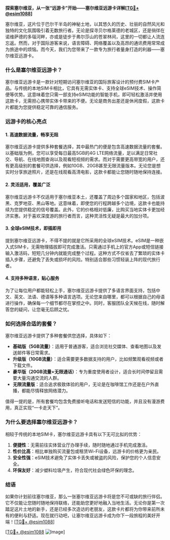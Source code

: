 **探索塞尔维亚，从一张“远游卡”开始——塞尔维亚远游卡详解[[TG💪+ @esim1088](https://t.me/s/esim1088)]**

塞尔维亚，这片位于巴尔干半岛的神秘土地，以其悠久的历史、壮丽的自然风光和独特的文化氛围吸引着无数旅行者。无论是探寻贝尔格莱德的老城区，还是徜徉在诺维萨德的多瑙河畔，亦或是徒步于弗尔莎山的苍翠林间，这里的一切都让人流连忘返。然而，对于国际游客来说，语言障碍、网络覆盖以及高昂的通讯费用常常成为旅途中的烦恼。而今天，我们为您带来了一款专为旅行者量身打造的利器——塞尔维亚远游卡。

### **什么是塞尔维亚远游卡？**

塞尔维亚远游卡是一款针对短期访问塞尔维亚的国际旅客设计的预付费SIM卡产品。与传统的本地SIM卡相比，它具有无需实体卡、支持全球eSIM技术、操作简便等优势。这意味着您只需一部支持eSIM功能的智能手机，即可轻松激活并使用这款卡，无需担心携带实体卡带来的不便。无论是商务出差还是休闲度假，这款卡片都能为您提供稳定可靠的通信服务。

### **远游卡的核心亮点**

#### **1. 高速数据流量，畅享无阻**
塞尔维亚远游卡提供多种套餐选择，其中最热门的便是包含高速数据流量的套餐。以基础版为例，您可以享受每日最高5GB的4G LTE网络流量，足以满足日常社交、导航、在线地图查询以及观看短视频的需求。而对于需要更高带宽的用户，还有更高级别的套餐可供选择，例如10GB、20GB甚至无限流量版本。无论您是想实时分享旅途照片，还是在线观看高清电影，这款卡都能让您随时随地保持连接。

#### **2. 灵活适用，覆盖广泛**
塞尔维亚远游卡不仅适用于塞尔维亚本土，还覆盖了周边多个国家和地区，包括波黑、克罗地亚、黑山等地。这意味着，即使您的行程跨越多个边境，这款卡也能持续为您提供稳定的信号覆盖。此外，它的价格相对低廉，比购买当地实体卡更加经济实惠。对于喜欢深度游的旅行者而言，这种灵活性无疑是最大的加分项。

#### **3. 全球eSIM技术，即插即用**
提到塞尔维亚远游卡，不得不提的就是它所采用的全球eSIM技术。eSIM是一种嵌入式SIM卡，无需物理插拔即可完成激活。只需通过手机上的官方App或短信链接输入激活码，短短几分钟内就能完成整个过程。这种方式不仅省去了繁琐的实体卡插入步骤，还避免了丢失或损坏的风险。特别适合那些习惯轻装上阵的现代旅行者。

#### **4. 支持多种语言，贴心服务**
为了让每位用户都能轻松上手，塞尔维亚远游卡提供了多语言界面支持，包括中文、英文、法语、德语等多种语言选项。无论您来自哪里，都可以根据自己的母语进行操作，确保每一个细节都尽在掌控之中。同时，客服团队全天候在线，随时解答您的疑问，让您毫无后顾之忧。

### **如何选择合适的套餐？**

塞尔维亚远游卡提供了多种套餐供您选择，具体如下：

- **基础版（5GB流量）**：适用于普通游客，适合浏览社交媒体、查看地图以及发送邮件等日常需求。
- **升级版（10GB流量）**：适合需要更多数据支持的用户，比如频繁观看视频或者下载文件。
- **豪华版（20GB流量+无限通话）**：专为重度使用者设计，适合长时间停留且需要大量沟通交流的人群。
- **无限流量版**：适合追求极致体验的用户，无论是在咖啡馆工作还是在户外直播，都能尽情释放网络潜力。

值得一提的是，所有套餐均包含免费接听电话和发送短信的功能，并且没有漫游费用，真正实现“一卡走天下”。

### **为什么要选择塞尔维亚远游卡？**

相较于传统的本地SIM卡，塞尔维亚远游卡具有以下无可比拟的优势：

1. **便捷性**：无需前往实体营业厅办理手续，随时随地通过手机完成激活。
2. **性价比高**：相比单独购买流量包或租赁Wi-Fi设备，远游卡的价格更为亲民。
3. **安全性强**：eSIM技术避免了实体卡丢失或被盗的风险，保护您的个人信息安全。
4. **环保友好**：减少塑料垃圾产生，符合现代社会绿色环保的理念。

### **结语**

如果你计划前往塞尔维亚，那么一张塞尔维亚远游卡将是您不可或缺的旅行伴侣。它不仅能让您随时随地保持联络，还能助您更好地融入当地生活。无论你是第一次踏足这片土地的新手，还是已经多次造访的老朋友，这款卡片都将为你带来前所未有的便利与舒适。现在就行动吧，让塞尔维亚远游卡成为你下一段旅程的美好开端！[[TG💪+ @esim1088](https://t.me/s/esim1088)] 

[[TG💪+ @esim1088](https://t.me/s/esim1088) ![Image](https://i.postimg.cc/4NQfJmqS/Snipaste-2025-05-13-00-14-12.png)]